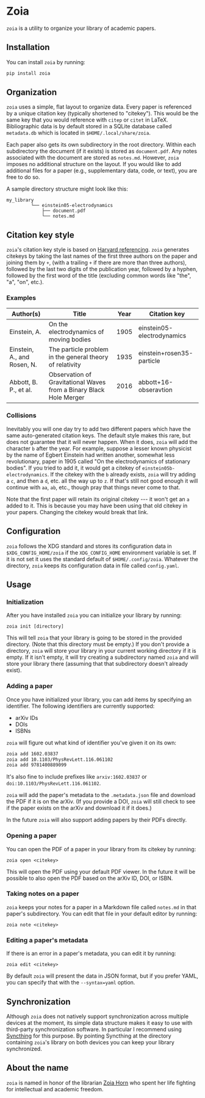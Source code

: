# Zoia

`zoia` is a utility to organize your library of academic papers.

## Installation

You can install `zoia` by running:

```sh
pip install zoia
```

## Organization

`zoia` uses a simple, flat layout to organize data.  Every paper is referenced
by a unique citation key (typically shortened to "citekey").  This would be
the same key that you would reference with `citep` or `citet` in LaTeX.
Bibliographic data is by default stored in a SQLite database called
`metadata.db` which is located in `$HOME/.local/share/zoia`.

Each paper also gets its own subdirectory in the root directory.  Within each
subdirectory the document (if it exists) is stored as `document.pdf`.  Any
notes associated with the document are stored as `notes.md`.  However, `zoia`
imposes no additional structure on the layout.  If you would like to add
additional files for a paper (e.g., supplementary data, code, or text), you are
free to do so.

A sample directory structure might look like this:

```
my_library
         └── einstein05-electrodynamics
             ├── document.pdf
             └── notes.md
```

## Citation key style

`zoia`'s citation key style is based on [Harvard
referencing](https://en.wikipedia.org/wiki/Parenthetical_referencing).  `zoia`
generates citekeys by taking the last names of the first three authors on the
paper and joining them by `+`, (with a trailing `+` if there are more than
three authors), followed by the last two digits of the publication year,
followed by a hyphen, followed by the first word of the title (excluding common
words like "the", "a", "on", etc.).  

### Examples

| Author(s)                                 | Title                                                                          | Year | Citation key                  |
| --------                                  | -----                                                                          | ---- | ------------                  |
| Einstein, A.                              | On the electrodynamics of moving bodies                                        | 1905 | einstein05-electrodynamics    |
| Einstein, A., and Rosen, N.               | The particle problem in the general theory of relativity                       | 1935 | einstein+rosen35-particle     |
| Abbott, B. P., et al.                     | Observation of Gravitational Waves from a Binary Black Hole Merger             | 2016 | abbott+16-obseravtion         |

### Collisions

Inevitably you will one day try to add two different papers which have the same
auto-generated citation keys.  The default style makes this rare, but does not
guarantee that it will never happen.  When it does, `zoia` will add the
character `b` after the year.  For example, suppose a lesser known physicist by
the name of Egbert Einstein had written another, somewhat less revolutionary,
paper in 1905 called "On the electrodynamics of stationary bodies".  If you
tried to add it, it would get a citekey of `einstein05b-electrodynamics`.  If
the citekey with the `b` already exists, `zoia` will try adding a `c`, and then
a `d`, etc. all the way up to `z`.  If that's still not good enough it will
continue with `aa`, `ab`, etc., though pray that things never come to that.

Note that the first paper will retain its original citekey --- it won't get an
`a` added to it.  This is because you may have been using that old citekey in
your papers.  Changing the citekey would break that link.

## Configuration

`zoia` follows the XDG standard and stores its configuration data in
`$XDG_CONFIG_HOME/zoia` if the `XDG_CONFIG_HOME` environment variable is set.
If it is not set it uses the standard default of `$HOME/.config/zoia`.
Whatever the directory, `zoia` keeps its configuration data in file called
`config.yaml`.

## Usage

### Initialization

After you have installed `zoia` you can initialize your library by running:

```
zoia init [directory]
```

This will tell `zoia` that your library is going to be stored in the provided
directory.  (Note that this directory must be empty.)  If you don't provide a
directory, `zoia` will store your library in your current working directory if
it is empty.  If it isn't empty, it will try creating a subdirectory named
`zoia` and will store your library there (assuming that that subdirectory
doesn't already exist).

### Adding a paper

Once you have initialized your library, you can add items by specifying an
identifier.  The following identifiers are currently supported:

* arXiv IDs
* DOIs
* ISBNs

`zoia` will figure out what kind of identifier you've given it on its own:

```sh
zoia add 1602.03837
zoia add 10.1103/PhysRevLett.116.061102
zoia add 9781400889099
```

It's also fine to include prefixes like `arxiv:1602.03837` or
`doi:10.1103/PhysRevLett.116.061102`.

`zoia` will add the paper's metadata to the `.metadata.json` file and download
the PDF if it is on the arXiv.  (If you provide a DOI, `zoia` will still check
to see if the paper exists on the arXiv and download it if it does.)

In the future `zoia` will also support adding papers by their PDFs directly.

### Opening a paper

You can open the PDF of a paper in your library from its citekey by running:

```
zoia open <citekey>
```

This will open the PDF using your default PDF viewer.  In the future it will be
possible to also open the PDF based on the arXiv ID, DOI, or ISBN.

### Taking notes on a paper

`zoia` keeps your notes for a paper in a Markdown file called `notes.md` in
that paper's subdirectory.  You can edit that file in your default editor by
running:

```
zoia note <citekey>
```

### Editing a paper's metadata

If there is an error in a paper's metadata, you can edit it by running:

```
zoia edit <citekey>
```

By default `zoia` will present the data in JSON format, but if you prefer YAML,
you can specify that with the `--syntax=yaml` option.

## Synchronization

Although `zoia` does not natively support synchronization across multiple
devices at the moment, its simple data structure makes it easy to use with
third-party synchronization software.  In particular I recommend using
[Syncthing](https://syncthing.net/) for this purpose.  By pointing Syncthing at
the directory containing `zoia`'s library on both devices you can keep your
library synchronized.

## About the name

`zoia` is named in honor of the librarian [Zoia
Horn](https://en.wikipedia.org/wiki/Zoia_Horn) who spent her life fighting for
intellectual and academic freedom.
